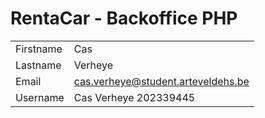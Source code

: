 # RentaCar - Backoffice PHP

|           |                                |
| --------- | ------------------------------ |
| Firstname | Cas                            |
| Lastname  | Verheye                        |
| Email     | cas.verheye@student.arteveldehs.be |
| Username  | Cas Verheye 202339445 |

